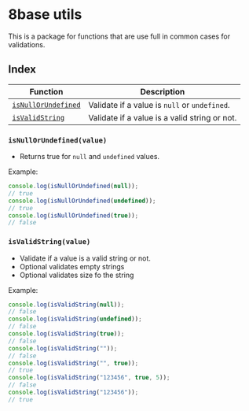 # 8base utils

This is a package for functions that are use full in common cases for validations.


## Index

| Function   | Description   | 
| ------ | ------ | 
| [`isNullOrUndefined`](#isNullOrUndefined) | Validate if a value is `null` or `undefined`. | 
| [`isValidString`](#isValidString) | Validate if a value is a valid string or not. | 


### `isNullOrUndefined(value)`

- Returns true for `null` and `undefined` values.

Example:


```javascript
console.log(isNullOrUndefined(null));
// true
console.log(isNullOrUndefined(undefined));
// true
console.log(isNullOrUndefined(true));
// false
``` 




### `isValidString(value)`

- Validate if a value is a valid string or not.
- Optional validates empty strings
- Optional validates size fo the string

Example:


```javascript
console.log(isValidString(null));
// false
console.log(isValidString(undefined));
// false
console.log(isValidString(true));
// false
console.log(isValidString(""));
// false
console.log(isValidString("", true));
// true
console.log(isValidString("123456", true, 5));
// false
console.log(isValidString("123456"));
// true
``` 

